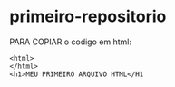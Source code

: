# primeiro-repositorio
PARA COPIAR o codigo em html:
```
<html>
</html>
<h1>MEU PRIMEIRO ARQUIVO HTML</H1
```
